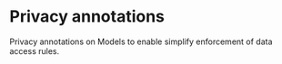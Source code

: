 # Privacy annotations

Privacy annotations on Models to enable simplify enforcement of data access
rules.
